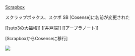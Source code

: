 [Scrapbox](https://scrapbox.io/)


スクラップボックス、スクボ
SB
[Cosense]に名前が変更された

[[suto3の大福帳]]
[[井戸端]]
[[アープラノート]]

[ScrapboxからCosenseに移行]

![](https://img.shields.io/badge/-Scrapbox-06B632.svg?logo=Scrapbox&style=for-the-badge&logoColor=white)